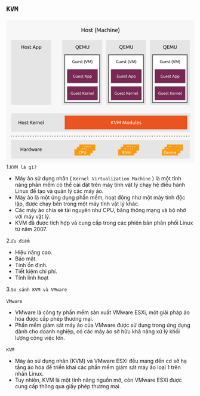## `KVM`
![KVM](../img/KVM.png)
1.`KVM là gì?`
    
- Máy ảo sử dụng nhân ( `Kernel Virtualization Machine` ) là một tính năng phần mềm có thể cài đặt trên máy tính vật lý chạy hệ điều hành Linux để tạo và quản lý các máy ảo.
- Máy ảo là một ứng dụng phần mềm, hoạt động như một máy tính độc lập, được chạy bên trong một máy tính vật lý khác. 
- Các máy ảo chia sẻ tài nguyên như CPU, băng thông mạng và bộ nhớ với máy vật lý.
- KVM đã được tích hợp và cung cấp trong các phiên bản phân phối Linux từ năm 2007.

2.`Ưu điểm`
- Hiệu năng cao.
- Bảo mật.
- Tính ổn định.
- Tiết kiệm chi phí.
- Tính linh hoạt

3.`So sánh KVM và VMware`

`VMware`
- VMware là công ty phần mềm sản xuất VMware ESXi, một giải pháp ảo hóa được cấp phép thương mại. 
- Phần mềm giám sát máy ảo của VMware được sử dụng trong ứng dụng dành cho doanh nghiệp, có các máy ảo sở hữu khả năng xử lý khối lượng công việc lớn.

`KVM`

- Máy ảo sử dụng nhân (KVM) và VMware ESXi đều mang đến cơ sở hạ tầng ảo hóa để triển khai các phần mềm giám sát máy ảo loại 1 trên nhân Linux.
- Tuy nhiên, KVM là một tính năng nguồn mở, còn VMware ESXi được cung cấp thông qua giấy phép thương mại.